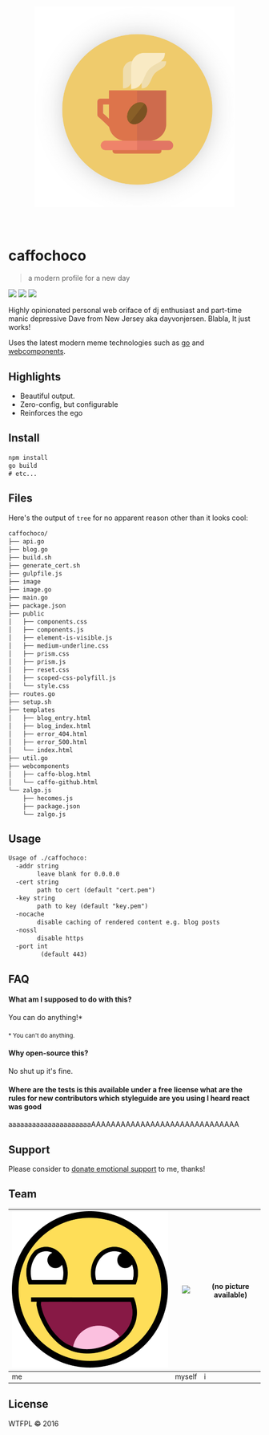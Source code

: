 <h1 align="center">
<br>
<img width="400" src="image/coffee-cup.png">
<br>
<br>
</h1>

# caffochoco

> a modern profile for a new day

<img src="https://img.shields.io/badge/ayy-lmao-green.svg">
<img src="https://img.shields.io/badge/ayy-lmao-green.svg">
<img src="https://img.shields.io/badge/ayy-lmao-green.svg">

Highly opinionated personal web oriface of dj enthusiast and part-time manic depressive Dave from New Jersey aka dayvonjersen. Blabla, It just works!

Uses the latest modern meme technologies such as [go](https://golang.org) and [webcomponents](https://webcomponents.org).

## Highlights

 - Beautiful output.
 - Zero-config, but configurable
 - Reinforces the ego

## Install

```
npm install
go build
# etc...
```

## Files

Here's the output of `tree` for no apparent reason other than it looks cool:

```
caffochoco/
├── api.go
├── blog.go
├── build.sh
├── generate_cert.sh
├── gulpfile.js
├── image
├── image.go
├── main.go
├── package.json
├── public
│   ├── components.css
│   ├── components.js
│   ├── element-is-visible.js
│   ├── medium-underline.css
│   ├── prism.css
│   ├── prism.js
│   ├── reset.css
│   ├── scoped-css-polyfill.js
│   └── style.css
├── routes.go
├── setup.sh
├── templates
│   ├── blog_entry.html
│   ├── blog_index.html
│   ├── error_404.html
│   ├── error_500.html
│   └── index.html
├── util.go
├── webcomponents
│   ├── caffo-blog.html
│   └── caffo-github.html
└── zalgo.js
    ├── hecomes.js
    ├── package.json
    └── zalgo.js
```

## Usage

```
Usage of ./caffochoco:
  -addr string
    	leave blank for 0.0.0.0
  -cert string
    	path to cert (default "cert.pem")
  -key string
    	path to key (default "key.pem")
  -nocache
    	disable caching of rendered content e.g. blog posts
  -nossl
    	disable https
  -port int
    	 (default 443)
```

## FAQ

#### What am I supposed to do with this?
You can do anything!\*

<sub>\* You can't do anything.</sub>

#### Why open-source this?
No shut up it's fine.

#### Where are the tests is this available under a free license what are the rules for new contributors which styleguide are you using I heard react was good

aaaaaaaaaaaaaaaaaaaaaAAAAAAAAAAAAAAAAAAAAAAAAAAAAAA

## Support

Please consider to [donate emotional support](mailto:me@dayvonjersen.com?subject=hey+lets+be+friends) to me, thanks!

## Team

[![](image/awesome.png)](https://dayvonjersen.com) | [![](https://avatars3.githubusercontent.com/u/8731605?v=3&s=466)](mailto:tso@teknik.io) | (no picture available)
--- | --- | ---
me | myself | i

## License

WTFPL <s>©</s> 2016
